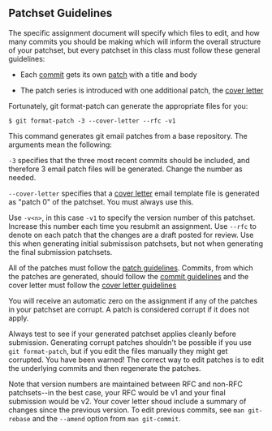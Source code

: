 ## Patchset Guidelines

The specific assignment document will specify which files to edit, and how many commits
you should be making which will inform the overall structure of your patchset, but every
patchset in this class must follow these general guidelines:

* Each [commit](commits.md) gets its own [patch](patches.md) with a title and body

* The patch series is introduced with one additional patch, the [cover letter](coverletters.md)

Fortunately, git format-patch can generate the appropriate files for you:

```shell
$ git format-patch -3 --cover-letter --rfc -v1
```

This command generates git email patches from a base repository. The arguments mean the following:

`-3` specifies that the three most recent commits should be included, and therefore 3 email patch files will be generated. Change the number as needed.

`--cover-letter` specifies that a [cover letter](coverletters.md) email template file is generated as "patch 0" of the patchset. You must always use this.

Use `-v<n>`, in this case `-v1` to specify the version number of this patchset.
Increase this number each time you resubmit an assignment. Use `--rfc` to denote
on each patch that the changes are a draft posted for review. Use this when generating
initial submissison patchsets, but not when generating the final submission patchsets.

All of the patches must follow the
[patch guidelines](patches.md).
Commits, from which the patches are generated, should follow the
[commit guidelines](commits.md)
and the cover letter must follow the
[cover letter guidelines](coverletters.md)

You will receive an automatic zero on the assignment if any of the patches
in your patchset are corrupt. A patch is considered corrupt if it does not apply.

Always test to see if your generated patchset applies cleanly before submission.
Generating corrupt patches shouldn't be possible if you use `git format-patch`, but
if you edit the files manually they might get corrupted. You have been warned!
The correct way to edit patches is to edit the underlying commits and then regenerate the patches.

Note that version numbers are maintained between RFC and non-RFC patchsets--in the best case,
your RFC would be v1 and your final submission would be v2.
Your cover letter shoud include a summary of changes since the previous version.
To edit previous commits, see `man git-rebase` and the `--amend` option from `man git-commit`.
